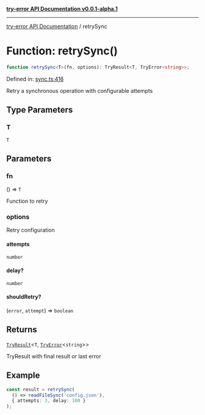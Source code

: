 [**try-error API Documentation v0.0.1-alpha.1**](../index.md)

***

[try-error API Documentation](../index.md) / retrySync

# Function: retrySync()

```ts
function retrySync<T>(fn, options): TryResult<T, TryError<string>>;
```

Defined in: [sync.ts:416](https://github.com/oconnorjohnson/try-error/blob/e3ae0308069a4fba073f4543d527ad76373db795/src/sync.ts#L416)

Retry a synchronous operation with configurable attempts

## Type Parameters

### T

`T`

## Parameters

### fn

() => `T`

Function to retry

### options

Retry configuration

#### attempts

`number`

#### delay?

`number`

#### shouldRetry?

(`error`, `attempt`) => `boolean`

## Returns

[`TryResult`](../type-aliases/TryResult.md)\<`T`, [`TryError`](../interfaces/TryError.md)\<`string`\>\>

TryResult with final result or last error

## Example

```typescript
const result = retrySync(
  () => readFileSync('config.json'),
  { attempts: 3, delay: 100 }
);
```
